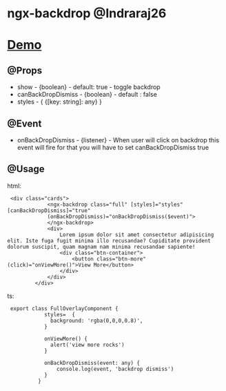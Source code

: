 # ngx-backdrop @Indraraj26
# [Demo]()
## @Props
- show - {boolean} - default: true - toggle backdrop
- canBackDropDismiss - {boolean} - default : false
- styles - { {[key: string]: any} } 
    
## @Event
- onBackDropDismiss - {listener} - When user will click on backdrop this event will fire for that you will have to set canBackDropDismiss true
      
## @Usage
html: 
```
 <div class="cards">
             <ngx-backdrop class="full" [styles]="styles" [canBackDropDismiss]="true"
             (onBackDropDismiss)="onBackDropDismiss($event)">
             </ngx-backdrop>
             <div>
                 Lorem ipsum dolor sit amet consectetur adipisicing elit. Iste fuga fugit minima illo recusandae? Cupiditate provident dolorum suscipit, quam magnam nam minima recusandae sapiente! 
                 <div class="btn-container">
                     <button class="btn-more" (click)="onViewMore()">View More</button>
                 </div>
             </div>
         </div>
```

ts:
```
 export class FullOverlayComponent {
            styles=  {
              background: 'rgba(0,0,0,0.8)',
            }
          
            onViewMore() {
              alert('view more rocks')
            }

            onBackDropDismiss(event: any) {
                console.log(event, 'backdrop dismiss')
            }
          }       
```